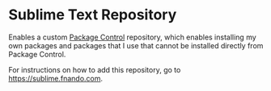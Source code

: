 # Sublime Text Repository

Enables a custom [Package Control](https://packagecontrol.io) repository, which
enables installing my own packages and packages that I use that cannot be
installed directly from Package Control.

For instructions on how to add this repository, go to
<https://sublime.fnando.com>.
